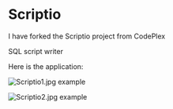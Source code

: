 # Scriptio

I have forked the Scriptio project from CodePlex

SQL script writer 

Here is the application:


![Scriptio1.jpg example](
https://github.com/fredatgithub/Scriptio/blob/master/Scriptio1.jpg)


![Scriptio2.jpg example](
https://github.com/fredatgithub/Scriptio/blob/master/Scriptio2.jpg)


